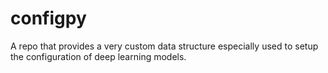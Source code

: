 # configpy
A repo that provides a very custom data structure especially used to setup the configuration of deep learning models.

